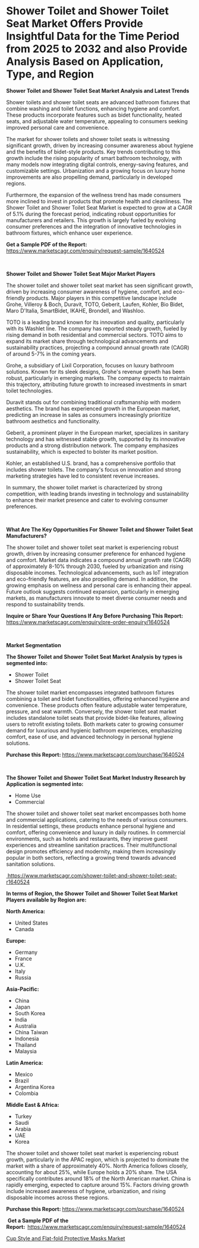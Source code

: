 <p><h1>Shower Toilet and Shower Toilet Seat Market Offers Provide Insightful Data for the Time Period from 2025 to 2032 and also Provide Analysis Based on Application, Type, and Region</h1></p><p><strong>Shower Toilet and Shower Toilet Seat Market Analysis and Latest Trends</strong></p>
<p><p>Shower toilets and shower toilet seats are advanced bathroom fixtures that combine washing and toilet functions, enhancing hygiene and comfort. These products incorporate features such as bidet functionality, heated seats, and adjustable water temperature, appealing to consumers seeking improved personal care and convenience.</p><p>The market for shower toilets and shower toilet seats is witnessing significant growth, driven by increasing consumer awareness about hygiene and the benefits of bidet-style products. Key trends contributing to this growth include the rising popularity of smart bathroom technology, with many models now integrating digital controls, energy-saving features, and customizable settings. Urbanization and a growing focus on luxury home improvements are also propelling demand, particularly in developed regions.</p><p>Furthermore, the expansion of the wellness trend has made consumers more inclined to invest in products that promote health and cleanliness. The Shower Toilet and Shower Toilet Seat Market is expected to grow at a CAGR of 5.1% during the forecast period, indicating robust opportunities for manufacturers and retailers. This growth is largely fueled by evolving consumer preferences and the integration of innovative technologies in bathroom fixtures, which enhance user experience.</p></p>
<p><strong>Get a Sample PDF of the Report:&nbsp;</strong> <a href="https://www.marketscagr.com/enquiry/request-sample/1640524?utm_campaign=2041&utm_medium=2&utm_source=Github&utm_content=ia&utm_term=05042025&utm_id=shower-toilet-and-shower-toilet-seat">https://www.marketscagr.com/enquiry/request-sample/1640524</a></p>
<p>&nbsp;</p>
<p><strong>Shower Toilet and Shower Toilet Seat Major Market Players</strong></p>
<p><p>The shower toilet and shower toilet seat market has seen significant growth, driven by increasing consumer awareness of hygiene, comfort, and eco-friendly products. Major players in this competitive landscape include Grohe, Villeroy & Boch, Duravit, TOTO, Geberit, Laufen, Kohler, Bio Bidet, Maro D'Italia, SmartBidet, IKAHE, Brondell, and Washloo.</p><p>TOTO is a leading brand known for its innovation and quality, particularly with its Washlet line. The company has reported steady growth, fueled by rising demand in both residential and commercial sectors. TOTO aims to expand its market share through technological advancements and sustainability practices, projecting a compound annual growth rate (CAGR) of around 5-7% in the coming years.</p><p>Grohe, a subsidiary of Lixil Corporation, focuses on luxury bathroom solutions. Known for its sleek designs, Grohe's revenue growth has been robust, particularly in emerging markets. The company expects to maintain this trajectory, attributing future growth to increased investments in smart toilet technologies.</p><p>Duravit stands out for combining traditional craftsmanship with modern aesthetics. The brand has experienced growth in the European market, predicting an increase in sales as consumers increasingly prioritize bathroom aesthetics and functionality.</p><p>Geberit, a prominent player in the European market, specializes in sanitary technology and has witnessed stable growth, supported by its innovative products and a strong distribution network. The company emphasizes sustainability, which is expected to bolster its market position.</p><p>Kohler, an established U.S. brand, has a comprehensive portfolio that includes shower toilets. The company's focus on innovation and strong marketing strategies have led to consistent revenue increases.</p><p>In summary, the shower toilet market is characterized by strong competition, with leading brands investing in technology and sustainability to enhance their market presence and cater to evolving consumer preferences.</p></p>
<p>&nbsp;</p>
<p><strong>What Are The Key Opportunities For Shower Toilet and Shower Toilet Seat Manufacturers?</strong></p>
<p><p>The shower toilet and shower toilet seat market is experiencing robust growth, driven by increasing consumer preference for enhanced hygiene and comfort. Market data indicates a compound annual growth rate (CAGR) of approximately 8-10% through 2030, fueled by urbanization and rising disposable incomes. Technological advancements, such as IoT integration and eco-friendly features, are also propelling demand. In addition, the growing emphasis on wellness and personal care is enhancing their appeal. Future outlook suggests continued expansion, particularly in emerging markets, as manufacturers innovate to meet diverse consumer needs and respond to sustainability trends.</p></p>
<p><strong>Inquire or Share Your Questions If Any Before Purchasing This Report:</strong> <a href="https://www.marketscagr.com/enquiry/pre-order-enquiry/1640524?utm_campaign=2041&utm_medium=2&utm_source=Github&utm_content=ia&utm_term=05042025&utm_id=shower-toilet-and-shower-toilet-seat">https://www.marketscagr.com/enquiry/pre-order-enquiry/1640524</a></p>
<p>&nbsp;</p>
<p><strong>Market Segmentation</strong></p>
<p><strong>The Shower Toilet and Shower Toilet Seat Market Analysis by types is segmented into:</strong></p>
<p><ul><li>Shower Toilet</li><li>Shower Toilet Seat</li></ul></p>
<p><p>The shower toilet market encompasses integrated bathroom fixtures combining a toilet and bidet functionalities, offering enhanced hygiene and convenience. These products often feature adjustable water temperature, pressure, and seat warmth. Conversely, the shower toilet seat market includes standalone toilet seats that provide bidet-like features, allowing users to retrofit existing toilets. Both markets cater to growing consumer demand for luxurious and hygienic bathroom experiences, emphasizing comfort, ease of use, and advanced technology in personal hygiene solutions.</p></p>
<p><strong>Purchase this Report:&nbsp;</strong><a href="https://www.marketscagr.com/purchase/1640524?utm_campaign=2041&utm_medium=2&utm_source=Github&utm_content=ia&utm_term=05042025&utm_id=shower-toilet-and-shower-toilet-seat">https://www.marketscagr.com/purchase/1640524</a></p>
<p>&nbsp;</p>
<p><strong>The Shower Toilet and Shower Toilet Seat Market Industry Research by Application is segmented into:</strong></p>
<p><ul><li>Home Use</li><li>Commercial</li></ul></p>
<p><p>The shower toilet and shower toilet seat market encompasses both home and commercial applications, catering to the needs of various consumers. In residential settings, these products enhance personal hygiene and comfort, offering convenience and luxury in daily routines. In commercial environments, such as hotels and restaurants, they improve guest experiences and streamline sanitation practices. Their multifunctional design promotes efficiency and modernity, making them increasingly popular in both sectors, reflecting a growing trend towards advanced sanitation solutions.</p></p>
<p><a href="https://www.marketscagr.com/shower-toilet-and-shower-toilet-seat-r1640524?utm_campaign=2041&utm_medium=2&utm_source=Github&utm_content=ia&utm_term=05042025&utm_id=shower-toilet-and-shower-toilet-seat">&nbsp;https://www.marketscagr.com/shower-toilet-and-shower-toilet-seat-r1640524</a></p>
<p><strong>In terms of Region, the Shower Toilet and Shower Toilet Seat Market Players available by Region are:</strong></p>
<p>
    <p> <strong> North America: </strong>
        <ul>
            <li>United States</li>
            <li>Canada</li>
        </ul>
        </p> 
    <p> <strong> Europe: </strong>
        <ul>
            <li>Germany</li>
            <li>France</li>
            <li>U.K.</li>
            <li>Italy</li>
            <li>Russia</li>
        </ul>
        </p> 
    <p> <strong> Asia-Pacific: </strong>
        <ul>
            <li>China</li>
            <li>Japan</li>
            <li>South Korea</li>
            <li>India</li>
            <li>Australia</li>
            <li>China Taiwan</li>
            <li>Indonesia</li>
            <li>Thailand</li>
            <li>Malaysia</li>
        </ul>
        </p> 
    <p> <strong> Latin America: </strong>
        <ul>
            <li>Mexico</li>
            <li>Brazil</li>
            <li>Argentina Korea</li>
            <li>Colombia</li>
        </ul>
        </p> 
    <p> <strong> Middle East & Africa: </strong>
        <ul>
            <li>Turkey</li>
            <li>Saudi</li>
            <li>Arabia</li>
            <li>UAE</li>
            <li>Korea</li>
        </ul>
    </p>
    </p>
<p><p>The shower toilet and shower toilet seat market is experiencing robust growth, particularly in the APAC region, which is projected to dominate the market with a share of approximately 40%. North America follows closely, accounting for about 25%, while Europe holds a 20% share. The USA specifically contributes around 18% of the North American market. China is rapidly emerging, expected to capture around 15%. Factors driving growth include increased awareness of hygiene, urbanization, and rising disposable incomes across these regions.</p></p>
<p><strong>Purchase this Report: </strong><a href="https://www.marketscagr.com/purchase/1640524?utm_campaign=2041&utm_medium=2&utm_source=Github&utm_content=ia&utm_term=05042025&utm_id=shower-toilet-and-shower-toilet-seat">https://www.marketscagr.com/purchase/1640524</a></p>
<p>&nbsp;<strong>Get a Sample PDF of the Report:&nbsp;&nbsp;</strong><a href="https://www.marketscagr.com/enquiry/request-sample/1640524?utm_campaign=2041&utm_medium=2&utm_source=Github&utm_content=ia&utm_term=05042025&utm_id=shower-toilet-and-shower-toilet-seat">https://www.marketscagr.com/enquiry/request-sample/1640524</a></p>
<p><strong></strong></p>
<p><p><a href="https://github.com/irfadac/Market-Research-Report-List-5/blob/main/cup-style-and-flat-fold-protective-masks-market.md?utm_campaign=2041&utm_medium=2&utm_source=Github&utm_content=ia&utm_term=05042025&utm_id=shower-toilet-and-shower-toilet-seat">Cup Style and Flat-fold Protective Masks Market</a></p></p>